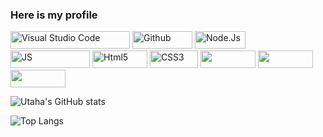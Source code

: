 ### Here is my profile
<p align="center">
  
  <!--
![Quote](https://github-readme-quotes.herokuapp.com/quote?theme=default&animation=default&layout=churchill)
-->
  
<p align="left"><img src="https://camo.githubusercontent.com/1b9c3034aa078ebfac8da21d4a43ab67da92ad801a08c4b9b04cfecfb54df2d2/68747470733a2f2f696d672e736869656c64732e696f2f62616467652f56697375616c25323053747564696f253230436f64652d3030374143432e7376673f7374796c653d666f722d7468652d6261646765266c6f676f3d56697375616c2d53747564696f2d436f6465266c6f676f436f6c6f723d7768697465" alt = "Visual Studio Code" width="191px" height="28px"/>
<img src="https://camo.githubusercontent.com/ab157f6775de79be0a1001ed37be1ec4ec4529a9de146f306700d725aea9bce5/68747470733a2f2f696d672e736869656c64732e696f2f62616467652f4769744875622d3138313731372e7376673f7374796c653d666f722d7468652d6261646765266c6f676f3d476974487562266c6f676f436f6c6f723d7768697465" alt= "Github" width="96px" height="28px">
<img
src="https://camo.githubusercontent.com/b37d957fad59c6603fe2d92ad99e098a1c6626f8a361ed2241834a9a6e630f14/68747470733a2f2f696d672e736869656c64732e696f2f62616467652f4e6f64652e6a732d3333393933332e7376673f7374796c653d666f722d7468652d6261646765266c6f676f3d6e6f64652d646f742d6a73266c6f676f436f6c6f723d7768697465" alt = "Node.Js" width="81px" height="28px">
<img
src="https://camo.githubusercontent.com/a2042e7183b80291f7a9b360ee5b0390cc7bb4ee163e0304d43659a5000ecba0/68747470733a2f2f696d672e736869656c64732e696f2f62616467652f4a6176615363726970742d4637444631452e7376673f7374796c653d666f722d7468652d6261646765266c6f676f3d4a617661536372697074266c6f676f436f6c6f723d626c61636b" alt = "JS" width="127px" height="28px">
<img
src="https://camo.githubusercontent.com/ce98a71a9faff159f0f00537dd08693cea68ca1d891f91c7e9021b8191d02fae/68747470733a2f2f696d672e736869656c64732e696f2f62616467652f48544d4c352d4533344632362e7376673f7374796c653d666f722d7468652d6261646765266c6f676f3d48544d4c35266c6f676f436f6c6f723d7768697465" alt = "Html5" width="88px" height="28px">
<img
src="https://camo.githubusercontent.com/dad0bd470ccac1d7413044b05b886be1e106386624008bd31a6c950f7d608460/68747470733a2f2f696d672e736869656c64732e696f2f62616467652f435353332d3135373242362e7376673f7374796c653d666f722d7468652d6261646765266c6f676f3d43535333266c6f676f436f6c6f723d7768697465" alt = "CSS3" width="77px" height="28px">
<img
src="https://camo.githubusercontent.com/290f6f22bedb8d069b8f4873fc3a3ecd3bd58cb28e2f0ff192ddc0794bb36cc4/68747470733a2f2f696d672e736869656c64732e696f2f62616467652f707974686f6e2d3337373641423f267374796c653d666f722d7468652d6261646765266c6f676f3d707974686f6e266c6f676f436f6c6f723d7768697465" alt "PY" width="88px" height="28px">
<img
src="https://camo.githubusercontent.com/bf559610be4d2d4ecc3b307d98efc441e15ce13fc651d4efa7801c37f8b07254/68747470733a2f2f696d672e736869656c64732e696f2f62616467652f646f636b65722d3234393645443f267374796c653d666f722d7468652d6261646765266c6f676f3d646f636b6572266c6f676f436f6c6f723d7768697465" alt "DOCKER" width="88px" height="28px">
<img
src="https://camo.githubusercontent.com/41281b9a32f13ac5b9d41ed9bae12c0de662f948f9bf59fd19df354fe49af146/68747470733a2f2f696d672e736869656c64732e696f2f62616467652f57696e646f77732d3030373844363f7374796c653d666f722d7468652d6261646765266c6f676f3d77696e646f7773266c6f676f436f6c6f723d7768697465" alt "WINDOWS" width="88px" height="28px">
</p> 
  
![Utaha's GitHub stats](https://github-readme-stats.vercel.app/api?username=Utaha0444&show_icons=true&theme=radical)

![Top Langs](https://github-readme-stats.vercel.app/api/top-langs/?username=Utaha0444&layout=compact&theme=discord_old_blurple)
